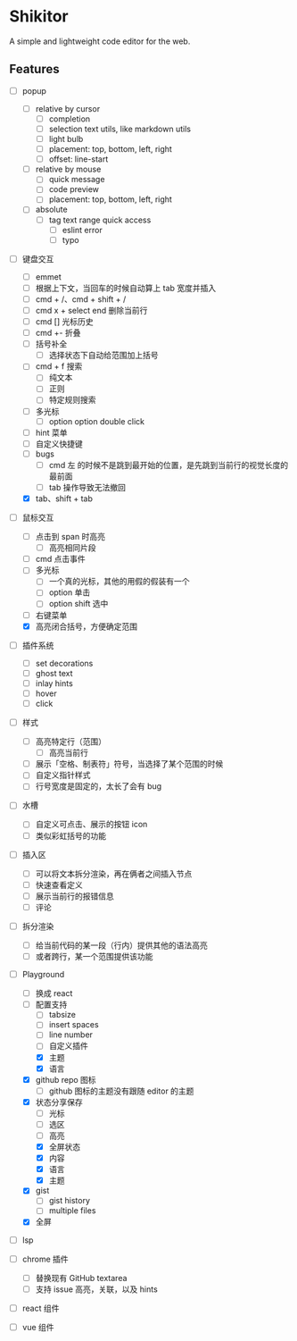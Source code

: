 # Shikitor

A simple and lightweight code editor for the web.

## Features

- [ ] popup
  - [ ] relative by cursor
    - [ ] completion
    - [ ] selection text utils, like markdown utils
    - [ ] light bulb
    - [ ] placement: top, bottom, left, right
    - [ ] offset: line-start
  - [ ] relative by mouse
    - [ ] quick message
    - [ ] code preview
    - [ ] placement: top, bottom, left, right
  - [ ] absolute
    - [ ] tag text range quick access
      - [ ] eslint error
      - [ ] typo
- [ ] 键盘交互
  - [ ] emmet
  - [ ] 根据上下文，当回车的时候自动算上 tab 宽度并插入
  - [ ] cmd + /、cmd + shift + /
  - [ ] cmd x + select end 删除当前行
  - [ ] cmd [] 光标历史
  - [ ] cmd +- 折叠
  - [ ] 括号补全
    - [ ] 选择状态下自动给范围加上括号
  - [ ] cmd + f 搜索
    - [ ] 纯文本
    - [ ] 正则
    - [ ] 特定规则搜索
  - [ ] 多光标
    - [ ] option option double click
  - [ ] hint 菜单
  - [ ] 自定义快捷键
  - [ ] bugs
    - [ ] cmd 左 的时候不是跳到最开始的位置，是先跳到当前行的视觉长度的最前面
    - [ ] tab 操作导致无法撤回
  - [x] tab、shift + tab
- [ ] 鼠标交互
  - [ ] 点击到 span 时高亮
    - [ ] 高亮相同片段
  - [ ] cmd 点击事件
  - [ ] 多光标
    - [ ] 一个真的光标，其他的用假的假装有一个
    - [ ] option 单击
    - [ ] option shift 选中
  - [ ] 右键菜单
  - [x] 高亮闭合括号，方便确定范围
- [ ] 插件系统
  - [ ] set decorations
  - [ ] ghost text
  - [ ] inlay hints
  - [ ] hover
  - [ ] click
- [ ] 样式
  - [ ] 高亮特定行（范围）
    - [ ] 高亮当前行
  - [ ] 展示「空格、制表符」符号，当选择了某个范围的时候
  - [ ] 自定义指针样式
  - [ ] 行号宽度是固定的，太长了会有 bug
- [ ] 水槽
  - [ ] 自定义可点击、展示的按钮 icon
  - [ ] 类似彩虹括号的功能
- [ ] 插入区
  - [ ] 可以将文本拆分渲染，再在俩者之间插入节点
  - [ ] 快速查看定义
  - [ ] 展示当前行的报错信息
  - [ ] 评论
- [ ] 拆分渲染
  - [ ] 给当前代码的某一段（行内）提供其他的语法高亮
  - [ ] 或者跨行，某一个范围提供该功能
- [ ] Playground
  - [ ] 换成 react
  - [ ] 配置支持
    - [ ] tabsize
    - [ ] insert spaces
    - [ ] line number
    - [ ] 自定义插件
    - [x] 主题
    - [x] 语言
  - [x] github repo 图标
    - [ ] github 图标的主题没有跟随 editor 的主题
  - [x] 状态分享保存
    - [ ] 光标
    - [ ] 选区
    - [ ] 高亮
    - [x] 全屏状态
    - [x] 内容
    - [x] 语言
    - [x] 主题
  - [x] gist
    - [ ] gist history
    - [ ] multiple files
  - [x] 全屏
- [ ] lsp
- [ ] chrome 插件
  - [ ] 替换现有 GitHub textarea
  - [ ] 支持 issue 高亮，关联，以及 hints
- [ ] react 组件
- [ ] vue 组件

